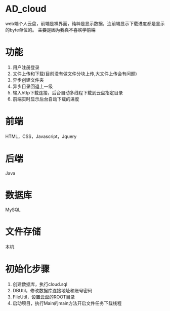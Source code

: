# AD_cloud
web端个人云盘，前端是裸界面，纯粹是显示数据，连前端显示下载进度都是显示的byte单位的。
~~主要是因为我真不喜欢学前端~~

# 功能
1. 用户注册登录
2. 文件上传和下载(目前没有做文件分块上传,大文件上传会有问题)
3. 异步创建文件夹
4. 异步目录回退上一级
5. 输入http下载连接，后台自动多线程下载到云盘指定目录
6. 前端实时显示后台自动下载的进度

# 前端
HTML，CSS，Javascript，Jquery

# 后端
Java

# 数据库
MySQL

# 文件存储
本机

# 初始化步骤
1. 创建数据库，执行cloud.sql
2. DBUtil，修改数据库连接地址和账号密码
3. FileUtil，设置云盘的ROOT目录
4. 启动项目，执行Main的main方法开启文件任务下载线程

